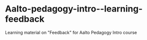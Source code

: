 # Aalto-pedagogy-intro--learning-feedback
Learning material on "Feedback" for Aalto Pedagogy Intro course
